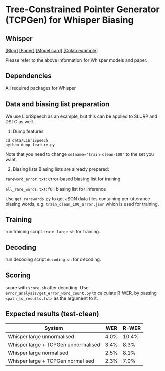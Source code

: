 # Tree-Constrained Pointer Generator (TCPGen) for Whisper Biasing

## Whisper

[[Blog]](https://openai.com/blog/whisper)
[[Paper]](https://arxiv.org/abs/2212.04356)
[[Model card]](https://github.com/openai/whisper/blob/main/model-card.md)
[[Colab example]](https://colab.research.google.com/github/openai/whisper/blob/master/notebooks/LibriSpeech.ipynb)

Please refer to the above information for Whisper models and paper.

## Dependencies
All required packages for Whisper

## Data and biasing list preparation
We use LibriSpeech as an example, but this can be applied to SLURP and DSTC as well.
1. Dump features
```
cd data/LibriSpeech
python dump_feature.py
```
Note that you need to change `setname='train-clean-100'` to the set you want.

2. Biasing lists
Biasing lists are already prepared:

`rareword_error.txt`: error-based biasing list for training

`all_rare_words.txt`: full biasing list for inference

Use `get_rarewords.py` to get JSON data files containing per-utterance biasing words, e.g. `train_clean_100_error.json` which is used for training.

## Training
run training script `train_large.sh` for training. 

## Decoding
run decoding script `decoding.sh` for decoding.

## Scoring
score with `score.sh` after decoding.
Use `error_analysis/get_error_word_count.py` to calculate R-WER, by passing `<path_to_results.txt>` as the argument to it.

## Expected results (test-clean)
| System      | WER         | R-WER       |
| ----------- | ----------- | ----------- |
| Whisper large unnormalised      | 4.0%       |  10.4%         |
| Whisper large + TCPGen unnormalised   | 3.4%        |     8.3%   |
| Whisper large normalised      | 2.5%       |  8.1%         |
| Whisper large + TCPGen normalised   | 2.3%        |     7.0%   |
